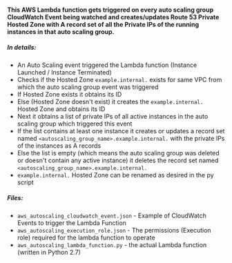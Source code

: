#### This AWS Lambda function gets triggered on every auto scaling group CloudWatch Event being watched and creates/updates Route 53 Private Hosted Zone with A record set of all the Private IPs of the running instances in that auto scaling group.

##### In details:
- An Auto Scaling event triggered the Lambda function (Instance Launched / Instance Terminated)
- Checks if the Hosted Zone `example.internal.` exists for same VPC from which the auto scaling group event was triggered
- If Hosted Zone exists it obtains its ID
- Else (Hosted Zone doesn't exist) it creates the `example.internal.` Hosted Zone and obtains its ID
- Next it obtains a list of private IPs of all active instances in the auto scaling group which triggered this event
- If the list contains at least one instance it creates or updates a record set named `<autoscaling_group_name>.example.internal.` with the private IPs of the instances as A records
- Else the list is empty (which means the auto scaling group was deleted or doesn't contain any active instance) it deletes the record set named `<autoscaling_group_name>.example.internal.`
- `example.internal.` Hosted Zone can be renamed as desired in the py script
    
##### Files:
- `aws_autoscaling_cloudwatch_event.json` - Example of CloudWatch Events to trigger the Lambda Function
- `aws_autoscaling_execution_role.json` - The permissions (Execution role) required for the lambda function to operate
- `aws_autoscaling_lambda_function.py` - the actual Lambda function (written in Python 2.7)
